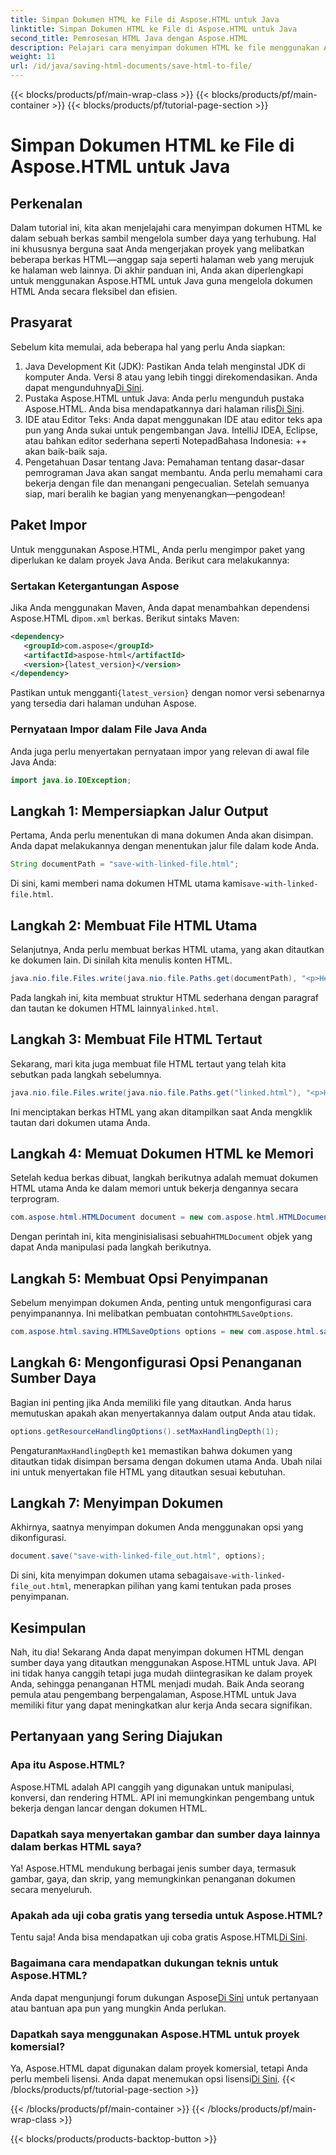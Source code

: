 ```yaml
---
title: Simpan Dokumen HTML ke File di Aspose.HTML untuk Java
linktitle: Simpan Dokumen HTML ke File di Aspose.HTML untuk Java
second_title: Pemrosesan HTML Java dengan Aspose.HTML
description: Pelajari cara menyimpan dokumen HTML ke file menggunakan Aspose.HTML untuk Java, sempurna untuk menangani beberapa sumber daya yang terhubung dengan mudah.
weight: 11
url: /id/java/saving-html-documents/save-html-to-file/
---
```


{{< blocks/products/pf/main-wrap-class >}}
{{< blocks/products/pf/main-container >}}
{{< blocks/products/pf/tutorial-page-section >}}

# Simpan Dokumen HTML ke File di Aspose.HTML untuk Java

## Perkenalan
Dalam tutorial ini, kita akan menjelajahi cara menyimpan dokumen HTML ke dalam sebuah berkas sambil mengelola sumber daya yang terhubung. Hal ini khususnya berguna saat Anda mengerjakan proyek yang melibatkan beberapa berkas HTML—anggap saja seperti halaman web yang merujuk ke halaman web lainnya. Di akhir panduan ini, Anda akan diperlengkapi untuk menggunakan Aspose.HTML untuk Java guna mengelola dokumen HTML Anda secara fleksibel dan efisien.
## Prasyarat
Sebelum kita memulai, ada beberapa hal yang perlu Anda siapkan:
1.  Java Development Kit (JDK): Pastikan Anda telah menginstal JDK di komputer Anda. Versi 8 atau yang lebih tinggi direkomendasikan. Anda dapat mengunduhnya[Di Sini](https://www.oracle.com/java/technologies/javase-jdk11-downloads.html).
2.  Pustaka Aspose.HTML untuk Java: Anda perlu mengunduh pustaka Aspose.HTML. Anda bisa mendapatkannya dari halaman rilis[Di Sini](https://releases.aspose.com/html/java/).
3. IDE atau Editor Teks: Anda dapat menggunakan IDE atau editor teks apa pun yang Anda sukai untuk pengembangan Java. IntelliJ IDEA, Eclipse, atau bahkan editor sederhana seperti NotepadBahasa Indonesia: ++ akan baik-baik saja.
4. Pengetahuan Dasar tentang Java: Pemahaman tentang dasar-dasar pemrograman Java akan sangat membantu. Anda perlu memahami cara bekerja dengan file dan menangani pengecualian.
Setelah semuanya siap, mari beralih ke bagian yang menyenangkan—pengodean!
## Paket Impor
Untuk menggunakan Aspose.HTML, Anda perlu mengimpor paket yang diperlukan ke dalam proyek Java Anda. Berikut cara melakukannya:
### Sertakan Ketergantungan Aspose
 Jika Anda menggunakan Maven, Anda dapat menambahkan dependensi Aspose.HTML di`pom.xml` berkas. Berikut sintaks Maven:
```xml
<dependency>
   <groupId>com.aspose</groupId>
   <artifactId>aspose-html</artifactId>
   <version>{latest_version}</version>
</dependency>
```
 Pastikan untuk mengganti`{latest_version}` dengan nomor versi sebenarnya yang tersedia dari halaman unduhan Aspose.
### Pernyataan Impor dalam File Java Anda
Anda juga perlu menyertakan pernyataan impor yang relevan di awal file Java Anda:
```java
import java.io.IOException;
```

## Langkah 1: Mempersiapkan Jalur Output
Pertama, Anda perlu menentukan di mana dokumen Anda akan disimpan. Anda dapat melakukannya dengan menentukan jalur file dalam kode Anda.
```java
String documentPath = "save-with-linked-file.html";
```
 Di sini, kami memberi nama dokumen HTML utama kami`save-with-linked-file.html`.
## Langkah 2: Membuat File HTML Utama
Selanjutnya, Anda perlu membuat berkas HTML utama, yang akan ditautkan ke dokumen lain. Di sinilah kita menulis konten HTML.
```java
java.nio.file.Files.write(java.nio.file.Paths.get(documentPath), "<p>Hello World!</p><a href='linked.html'>linked file</a>".getBytes());
```
 Pada langkah ini, kita membuat struktur HTML sederhana dengan paragraf dan tautan ke dokumen HTML lainnya`linked.html`.
## Langkah 3: Membuat File HTML Tertaut
Sekarang, mari kita juga membuat file HTML tertaut yang telah kita sebutkan pada langkah sebelumnya.
```java
java.nio.file.Files.write(java.nio.file.Paths.get("linked.html"), "<p>Hello linked file!</p>".getBytes());
```
Ini menciptakan berkas HTML yang akan ditampilkan saat Anda mengklik tautan dari dokumen utama Anda.
## Langkah 4: Memuat Dokumen HTML ke Memori
Setelah kedua berkas dibuat, langkah berikutnya adalah memuat dokumen HTML utama Anda ke dalam memori untuk bekerja dengannya secara terprogram.
```java
com.aspose.html.HTMLDocument document = new com.aspose.html.HTMLDocument(documentPath);
```
 Dengan perintah ini, kita menginisialisasi sebuah`HTMLDocument` objek yang dapat Anda manipulasi pada langkah berikutnya.
## Langkah 5: Membuat Opsi Penyimpanan
Sebelum menyimpan dokumen Anda, penting untuk mengonfigurasi cara penyimpanannya. Ini melibatkan pembuatan contoh`HTMLSaveOptions`.
```java
com.aspose.html.saving.HTMLSaveOptions options = new com.aspose.html.saving.HTMLSaveOptions();
```
## Langkah 6: Mengonfigurasi Opsi Penanganan Sumber Daya
Bagian ini penting jika Anda memiliki file yang ditautkan. Anda harus memutuskan apakah akan menyertakannya dalam output Anda atau tidak. 
```java
options.getResourceHandlingOptions().setMaxHandlingDepth(1);
```
 Pengaturan`MaxHandlingDepth` ke`1` memastikan bahwa dokumen yang ditautkan tidak disimpan bersama dengan dokumen utama Anda. Ubah nilai ini untuk menyertakan file HTML yang ditautkan sesuai kebutuhan.
## Langkah 7: Menyimpan Dokumen
Akhirnya, saatnya menyimpan dokumen Anda menggunakan opsi yang dikonfigurasi.
```java
document.save("save-with-linked-file_out.html", options);
```
 Di sini, kita menyimpan dokumen utama sebagai`save-with-linked-file_out.html`, menerapkan pilihan yang kami tentukan pada proses penyimpanan.
## Kesimpulan
Nah, itu dia! Sekarang Anda dapat menyimpan dokumen HTML dengan sumber daya yang ditautkan menggunakan Aspose.HTML untuk Java. API ini tidak hanya canggih tetapi juga mudah diintegrasikan ke dalam proyek Anda, sehingga penanganan HTML menjadi mudah. Baik Anda seorang pemula atau pengembang berpengalaman, Aspose.HTML untuk Java memiliki fitur yang dapat meningkatkan alur kerja Anda secara signifikan.
## Pertanyaan yang Sering Diajukan
### Apa itu Aspose.HTML?  
Aspose.HTML adalah API canggih yang digunakan untuk manipulasi, konversi, dan rendering HTML. API ini memungkinkan pengembang untuk bekerja dengan lancar dengan dokumen HTML.
### Dapatkah saya menyertakan gambar dan sumber daya lainnya dalam berkas HTML saya?  
Ya! Aspose.HTML mendukung berbagai jenis sumber daya, termasuk gambar, gaya, dan skrip, yang memungkinkan penanganan dokumen secara menyeluruh.
### Apakah ada uji coba gratis yang tersedia untuk Aspose.HTML?  
 Tentu saja! Anda bisa mendapatkan uji coba gratis Aspose.HTML[Di Sini](https://releases.aspose.com/).
### Bagaimana cara mendapatkan dukungan teknis untuk Aspose.HTML?  
 Anda dapat mengunjungi forum dukungan Aspose[Di Sini](https://forum.aspose.com/c/html/29) untuk pertanyaan atau bantuan apa pun yang mungkin Anda perlukan.
### Dapatkah saya menggunakan Aspose.HTML untuk proyek komersial?  
Ya, Aspose.HTML dapat digunakan dalam proyek komersial, tetapi Anda perlu membeli lisensi. Anda dapat menemukan opsi lisensi[Di Sini](https://purchase.aspose.com/buy).
{{< /blocks/products/pf/tutorial-page-section >}}

{{< /blocks/products/pf/main-container >}}
{{< /blocks/products/pf/main-wrap-class >}}

{{< blocks/products/products-backtop-button >}}

